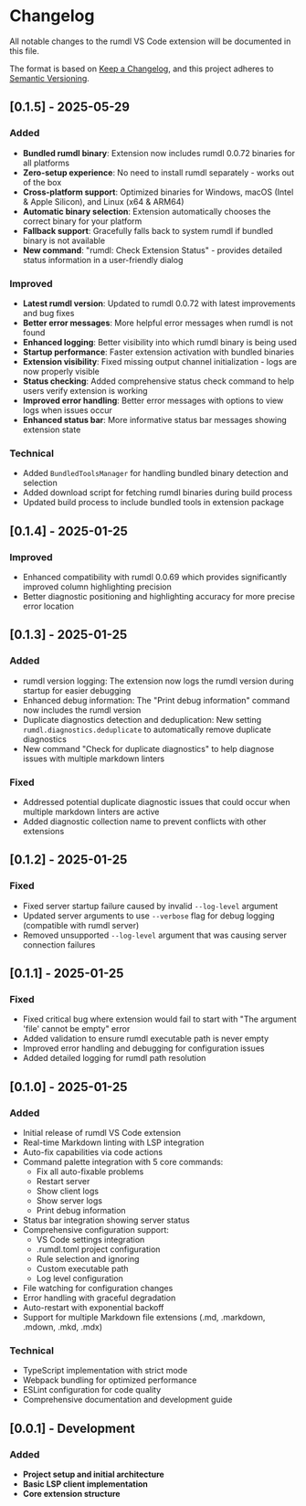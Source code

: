 # Changelog

All notable changes to the rumdl VS Code extension will be documented in this file.

The format is based on [Keep a Changelog](https://keepachangelog.com/en/1.0.0/),
and this project adheres to [Semantic Versioning](https://semver.org/spec/v2.0.0.html).

## [0.1.5] - 2025-05-29

### Added
- **Bundled rumdl binary**: Extension now includes rumdl 0.0.72 binaries for all platforms
- **Zero-setup experience**: No need to install rumdl separately - works out of the box
- **Cross-platform support**: Optimized binaries for Windows, macOS (Intel & Apple Silicon), and Linux (x64 & ARM64)
- **Automatic binary selection**: Extension automatically chooses the correct binary for your platform
- **Fallback support**: Gracefully falls back to system rumdl if bundled binary is not available
- **New command**: "rumdl: Check Extension Status" - provides detailed status information in a user-friendly dialog

### Improved
- **Latest rumdl version**: Updated to rumdl 0.0.72 with latest improvements and bug fixes
- **Better error messages**: More helpful error messages when rumdl is not found
- **Enhanced logging**: Better visibility into which rumdl binary is being used
- **Startup performance**: Faster extension activation with bundled binaries
- **Extension visibility**: Fixed missing output channel initialization - logs are now properly visible
- **Status checking**: Added comprehensive status check command to help users verify extension is working
- **Improved error handling**: Better error messages with options to view logs when issues occur
- **Enhanced status bar**: More informative status bar messages showing extension state

### Technical
- Added `BundledToolsManager` for handling bundled binary detection and selection
- Added download script for fetching rumdl binaries during build process
- Updated build process to include bundled tools in extension package

## [0.1.4] - 2025-01-25

### Improved
- Enhanced compatibility with rumdl 0.0.69 which provides significantly improved column highlighting precision
- Better diagnostic positioning and highlighting accuracy for more precise error location

## [0.1.3] - 2025-01-25

### Added
- rumdl version logging: The extension now logs the rumdl version during startup for easier debugging
- Enhanced debug information: The "Print debug information" command now includes the rumdl version
- Duplicate diagnostics detection and deduplication: New setting `rumdl.diagnostics.deduplicate` to automatically remove duplicate diagnostics
- New command "Check for duplicate diagnostics" to help diagnose issues with multiple markdown linters

### Fixed
- Addressed potential duplicate diagnostic issues that could occur when multiple markdown linters are active
- Added diagnostic collection name to prevent conflicts with other extensions

## [0.1.2] - 2025-01-25

### Fixed
- Fixed server startup failure caused by invalid `--log-level` argument
- Updated server arguments to use `--verbose` flag for debug logging (compatible with rumdl server)
- Removed unsupported `--log-level` argument that was causing server connection failures

## [0.1.1] - 2025-01-25

### Fixed
- Fixed critical bug where extension would fail to start with "The argument 'file' cannot be empty" error
- Added validation to ensure rumdl executable path is never empty
- Improved error handling and debugging for configuration issues
- Added detailed logging for rumdl path resolution

## [0.1.0] - 2025-01-25

### Added
- Initial release of rumdl VS Code extension
- Real-time Markdown linting with LSP integration
- Auto-fix capabilities via code actions
- Command palette integration with 5 core commands:
  - Fix all auto-fixable problems
  - Restart server
  - Show client logs
  - Show server logs
  - Print debug information
- Status bar integration showing server status
- Comprehensive configuration support:
  - VS Code settings integration
  - .rumdl.toml project configuration
  - Rule selection and ignoring
  - Custom executable path
  - Log level configuration
- File watching for configuration changes
- Error handling with graceful degradation
- Auto-restart with exponential backoff
- Support for multiple Markdown file extensions (.md, .markdown, .mdown, .mkd, .mdx)

### Technical
- TypeScript implementation with strict mode
- Webpack bundling for optimized performance
- ESLint configuration for code quality
- Comprehensive documentation and development guide

## [0.0.1] - Development

### Added
- **Project setup and initial architecture**
- **Basic LSP client implementation**
- **Core extension structure**